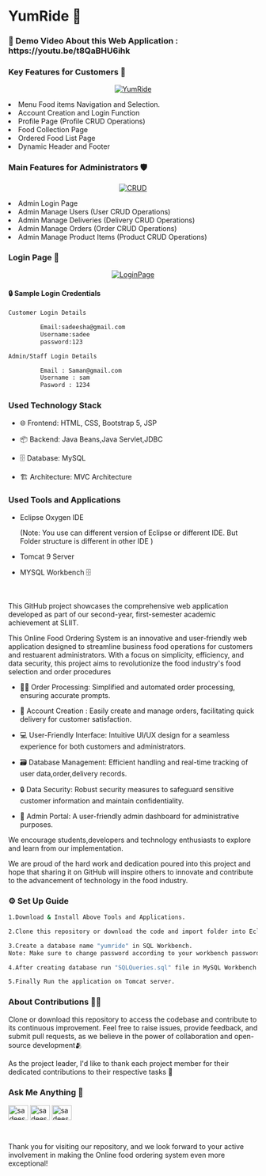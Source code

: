 # YumRide 🍔


<h3>🔰 Demo Video About this Web Application : https://youtu.be/t8QaBHU6ihk </h3>

### Key Features for Customers 💁

<p align="center">
<a href="https://ibb.co/cJ9HqBX"><img src="https://i.ibb.co/G7DLm63/Screenshot-50.png" alt="YumRide" border="0"></a>
</p>


<li> Menu Food items Navigation and Selection.
<li> Account Creation and Login Function
<li> Profile Page (Profile CRUD Operations) 
<li> Food Collection Page 
<li> Ordered Food List Page
<li> Dynamic Header and Footer

### Main Features for Administrators 🛡️
<p align="center">
<a href="https://ibb.co/ZzvxxRh"><img src="https://i.ibb.co/8gG99nj/Screenshot-42.png" alt="CRUD" border="0"></a>
</p>

<li> Admin Login Page 
<li> Admin Manage Users (User CRUD Operations) 
<li> Admin Manage Deliveries (Delivery CRUD Operations) 
<li> Admin Manage Orders (Order CRUD Operations) 
<li> Admin Manage Product Items (Product CRUD Operations) 


<h3>Login Page 🔑</h3>

<p align="center">
<a href="https://ibb.co/w4hjxXK"><img src="https://i.ibb.co/zZVD0YS/Screenshot-63.png" alt="LoginPage" border="0"></a>
</p>


#### 🔒 Sample Login Credentials 

```sh
Customer Login Details

         Email:sadeesha@gmail.com
         Username:sadee
         password:123

Admin/Staff Login Details

         Email : Saman@gmail.com
	     Username : sam
	     Pasword : 1234

```

<h3>Used Technology Stack</h3>


- 🌐 Frontend: HTML, CSS, Bootstrap 5, JSP
  
- 📦 Backend: Java Beans,Java Servlet,JDBC
  
- 🗄️ Database: MySQL
  
-  🏗 Architecture: MVC Architecture



<h3>Used Tools and Applications</h3>

-  Eclipse Oxygen IDE
  
    (Note: You use can different version of Eclipse or different IDE. But Folder structure is different in other IDE )
  
-  Tomcat 9 Server
  
-  MYSQL Workbench 🗄️



<br>


<p>This GitHub project showcases the comprehensive web application developed as part of our second-year, first-semester academic achievement at SLIIT.</p>

<p>This Online Food Ordering System is an innovative and user-friendly web application designed to streamline business food operations for customers and restuarent administrators. With a focus on simplicity, efficiency, and data security, this project aims to revolutionize the food industry's food selection and order procedures</p>

- 👨‍⚕️ Order Processing: Simplified and automated order processing, ensuring accurate prompts.
  
- 📝 Account Creation : Easily create and manage orders, facilitating quick delivery for customer satisfaction.
  
- 💻 User-Friendly Interface: Intuitive UI/UX design for a seamless experience for both customers and administrators.

- 🗃️ Database Management: Efficient handling and real-time tracking of user data,order,delivery records.
  
- 🔒 Data Security: Robust security measures to safeguard sensitive customer information and maintain confidentiality.
  
- 💎 Admin Portal: A user-friendly admin dashboard for administrative purposes.


 We encourage students,developers and technology enthusiasts to explore and learn from our implementation.


We are proud of the hard work and dedication poured into this project and hope that sharing it on GitHub will inspire others to innovate and contribute to the advancement of technology in the food industry.


<h3>⚙️ Set Up Guide</h3>

```sh
1.Download & Install Above Tools and Applications.

2.Clone this repository or download the code and import folder into Eclipse IDE.

3.Create a database name "yumride" in SQL Workbench.
Note: Make sure to change password according to your workbench password to connect database to this application.

4.After creating database run "SQLQueries.sql" file in MySQL Workbench.

5.Finally Run the application on Tomcat server.

```

<h3>About Contributions 👨‍💻 </h3>

Clone or download this repository to access the codebase and contribute to its continuous improvement. Feel free to raise issues, provide feedback, and submit pull requests, as we believe in the power of collaboration and open-source development🫂

As the project leader, I'd like to thank each project member for their dedicated contributions to their respective tasks 🙏



<h3 align="left">Ask Me Anything 🤝</h3>
<p align="left">
<a href="www.linkedin.com/in/sadeesha-perera" target="blank"><img align="center" src="https://raw.githubusercontent.com/rahuldkjain/github-profile-readme-generator/master/src/images/icons/Social/linked-in-alt.svg" alt="sadeesha-perera" height="30" width="40" /></a>
<a href="https://www.facebook.com/sadeesha.b.perera" target="blank"><img align="center" src="https://raw.githubusercontent.com/rahuldkjain/github-profile-readme-generator/master/src/images/icons/Social/facebook.svg" alt="sadeesha.b.perera" height="30" width="40" /></a>
<a href="https://www.instagram.com/sadeesha_b_perera_" target="blank"><img align="center" src="https://raw.githubusercontent.com/rahuldkjain/github-profile-readme-generator/master/src/images/icons/Social/instagram.svg" alt="sadeesha_b_perera_" height="30" width="40" /></a>
</p>
<br>



Thank you for visiting our repository, and we look forward to your active involvement in making the Online food ordering system even more exceptional!